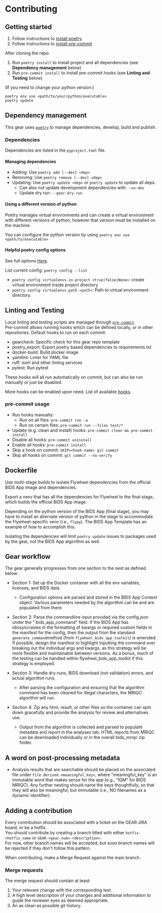 # Contributing

## Getting started

1. Follow instructions
   to [install poetry](https://python-poetry.org/docs/#installation).
2. Follow instructions to [install pre-commit](https://pre-commit.com/#install)

After cloning the repo:

1. Run `poetry install` to install project and all dependencies
   (see __Dependency management__ below)
2. Run `pre-commit install` to install pre-commit hooks
   (see __Linting and Testing__ below)

(If you need to change your python version:)

```shell
poetry env use <path/to/your/python/executable>
poetry update
```

## Dependency management

This gear uses [`poetry`](https://python-poetry.org/) to manage dependencies,
develop, build and publish.

### Dependencies

Dependencies are listed in the `pyproject.toml` file.

#### Managing dependencies

* Adding: Use `poetry add [--dev] <dep>`
* Removing: Use `poetry remove [--dev] <dep>`
* Updating: Use `poetry update <dep>` or `poetry update` to update all deps.
  * Can also not update development dependencies with `--no-dev`
  * Update dry run: `--gear-dry-run`

#### Using a different version of python

Poetry manages virtual environments and can create a virtual environment
with different versions of python,
however that version must be installed on the machine.

You can configure the python version
by using `poetry env use <path/to/executable>`

#### Helpful poetry config options

See full
options [Here](https://python-poetry.org/docs/configuration/#available-settings).

List current config: `poetry config --list`

* `poetry config virtualenvs.in-project <true|false|None>`:
  create virtual environment inside project directory
* `poetry config virtualenvs.path <path>`: Path to virtual environment directory.

## Linting and Testing

Local linting and testing scripts
are managed through [`pre-commit`](https://pre-commit.com/).  
Pre-commit allows running hooks which can be defined locally, or in other
repositories. Default hooks to run on each commit:

* gearcheck: Specific check for this gear repo template
* poetry_export: Export poetry based dependencies to requirements.txt
* docker-build: Build docker image
* yamllint: Linter for YAML file
* ruff: isort and other linting services
* pytest: Run pytest

These hooks will all run automatically on commit, but can also be run manually
or just be disabled.

More hooks can be enabled upon need. List of available
[hooks](https://gitlab.com/flywheel-io/tools/etc/qa-ci#table-of-contents).

### pre-commit usage

* Run hooks manually:
  * Run on all files: `pre-commit run -a`
  * Run on certain files: `pre-commit run --files test/*`
* Update (e.g. clean and install) hooks: `pre-commit clean && pre-commit install`
* Disable all hooks: `pre-commit uninstall`
* Enable all hooks: `pre-commit install`
* Skip a hook on commit: `SKIP=<hook-name> git commit`
* Skip all hooks on commit: `git commit --no-verify`

## Dockerfile

Use multi-stage builds to isolate Flywheel dependencies from the official BIDS App
image and dependencies.

Export a venv that has all the dependencies for Flywheel to the final stage, which
builds the official BIDS App image.

Depending on the python version of the BIDS App (final stage), you may have to
install an alternate version of python in the stage to accommodate the
Flywheel-specific venv (i.e., `flypy`). The BIDS App Template has an example of how
to accomplish this.

Isolating the dependencies will limit `poetry update` issues to packages used by the
gear, not the BIDS App algorithm as well.

## Gear workflow

The gear generally progresses from one section to the next as defined below:

* Section 1: Set up the Docker container with all the env variables, licenses, and BIDS
  data.
  * Configuration options are parsed and stored in the BIDS App Context object.
      Various parameters needed by the algorithm can be and are populated from there.

* Section 2: Parse the commandline input provided via the config.json under the "
  bids_app_command" field. If the BIDS App has idiosyncrasies in the formatting of
  kwargs or required custom fields in the manifest for the config, then the output from
  the standard `generate_command`method (from `flywheel_bids_app_toolkit`) is amended.
  If possible, design the manifest to highlight inputting the command over breaking out
  the individual args and kwargs, as this strategy will be more flexible and
  maintainable between versions. As a bonus, much of the testing can be handled within
  flywheel_bids_app_toolkit if this strategy is employed.

* Section 3: Handle dry-runs, BIDS download (not validation) errors, and actual
  algorithm runs.
  * After parsing the configuration and ensuring that the algorithm command has been
      cleaned for illegal characters, the MRIQC algorithm will run.

* Section 4: Zip any html, result, or other files so the container can spin down
  gracefully and provide the analysis for review and alternatives use.
  * Output from the algorithm is collected and parsed to populate metadata and report
      in the analyses tab. HTML reports from MRIQC can be downloaded individually or in
      the overall bids_mriqc zip folder.

## A word on post-processing metadata

* Analysis results that are searchable should be placed on the associated file
  under `file.derived.<meaningful_key>`, where "meaningful_key" is an immutable word
  that makes sense for the app (e.g., "IQM" for BIDS MRIQC). Any further nesting should
  name the keys thoughtfully, so that they will also be meaningful, but immutable (i.e.,
  NO filenames as a dynamic identifier).

## Adding a contribution

Every contribution should be
associated with a ticket on the GEAR JIRA board, or be a hotfix.  
You should contribute by creating
a branch titled with either `hotfix-<hotfix_name` or `GEAR-<gear_num>-<description>`.  
For now, other branch names will be accepted,
but soon branch names will be rejected
if they don't follow this pattern.

When contributing, make a Merge Request against the main branch.

### Merge requests

The merge request should contain at least:

1. Your relevant change with the corresponding test.
1. A high level description of your changes and additional information to guide
   the reviewer eyes as deemed appropriate.
1. An as clean as possible git history.

